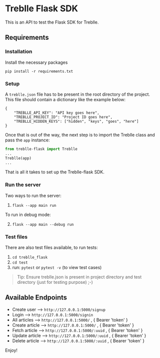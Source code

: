 # Treblle Flask SDK

This is an API to test the Flask SDK for Treblle.

## Requirements

### Installation

Install the necessary packages

`pip install -r requirements.txt`

### Setup

A `treblle.json` file has to be present in the root directory of the project. This file should contain a dictionary like the example below:

```
{
    "TREBLLE_API_KEY": "API key goes here",
    "TREBLLE_PROJECT_ID": "Project ID goes here",
    "TREBLLE_HIDDEN_KEYS": ["hidden", "keys", "goes", "here"]
}
```

Once that is out of the way, the next step is to import the Treblle class and pass the `app` instance:

```py
from treblle-flask import Treblle
...
Treblle(app)
...
```

That is all it takes to set up the Treblle-flask SDK.

### Run the server

Two ways to run the server:

1. `flask --app main run`

To run in debug mode:

2. `flask --app main --debug run`

### Test files

There are also test files available, to run tests:

1. `cd treblle_flask`
2. `cd test`
3. run: `pytest` or `pytest -v` (to view test cases)

> Tip: Ensure treblle.json is present in project directory and test directory (just for testing purpose) ;-)

## Available Endpoints

- Create user --> `http://127.0.0.1:5000/signup`
- Login --> `http://127.0.0.1:5000/signin`
- All articles --> `http://127.0.0.1:5000/` , { Bearer 'token' }
- Create article --> `http://127.0.0.1:5000/` , { Bearer 'token' }
- Fetch article --> `http://127.0.0.1:5000/:uuid` , { Bearer 'token' }
- Update article --> `http://127.0.0.1:5000/:uuid` , { Bearer 'token' }
- Delete article --> `http://127.0.0.1:5000/:uuid` , { Bearer 'token' }

Enjoy!
